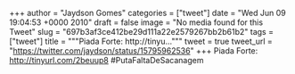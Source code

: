 
+++
author = "Jaydson Gomes"
categories = ["tweet"]
date = "Wed Jun 09 19:04:53 +0000 2010"
draft = false
image = "No media found for this Tweet"
slug = "697b3af3ce412be29d111a22e2579267bb2b61b2"
tags = ["tweet"]
title = """Piada Forte: http://tinyu..."""
tweet = true
tweet_url = "https://twitter.com/jaydson/status/15795962536"
+++
Piada Forte: http://tinyurl.com/2beuup8 #PutaFaltaDeSacanagem
